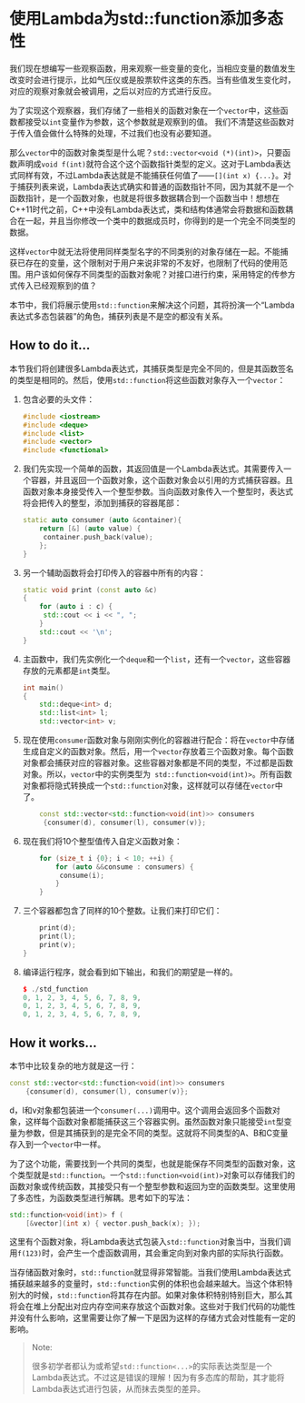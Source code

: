 # 使用Lambda为std::function添加多态性

我们现在想编写一些观察函数，用来观察一些变量的变化，当相应变量的数值发生改变时会进行提示，比如气压仪或是股票软件这类的东西。当有些值发生变化时，对应的观察对象就会被调用，之后以对应的方式进行反应。

为了实现这个观察器，我们存储了一些相关的函数对象在一个`vector`中，这些函数都接受以`int`变量作为参数，这个参数就是观察到的值。 我们不清楚这些函数对于传入值会做什么特殊的处理，不过我们也没有必要知道。

那么`vector`中的函数对象类型是什么呢？`std::vector<void (*)(int)>`，只要函数声明成`void f(int)`就符合这个这个函数指针类型的定义。这对于Lambda表达式同样有效，不过Lambda表达就是不能捕获任何值了——` [](int x) {...} `。对于捕获列表来说，Lambda表达式确实和普通的函数指针不同，因为其就不是一个函数指针，是一个函数对象，也就是将很多数据耦合到一个函数当中！想想在C++11时代之前，C++中没有Lambda表达式，类和结构体通常会将数据和函数耦合在一起，并且当你修改一个类中的数据成员时，你得到的是一个完全不同类型的数据。

这样`vector`中就无法将使用同样类型名字的不同类别的对象存储在一起。不能捕获已存在的变量，这个限制对于用户来说非常的不友好，也限制了代码的使用范围。用户该如何保存不同类型的函数对象呢？对接口进行约束，采用特定的传参方式传入已经观察到的值？

本节中，我们将展示使用`std::function`来解决这个问题，其将扮演一个“Lambda表达式多态包装器”的角色，捕获列表是不是空的都没有关系。

## How to do it...

本节我们将创建很多Lambda表达式，其捕获类型是完全不同的，但是其函数签名的类型是相同的。然后，使用`std::function`将这些函数对象存入一个`vector`：

1. 包含必要的头文件：

    ```c++
    #include <iostream>
    #include <deque>
    #include <list>
    #include <vector>
    #include <functional>
    ```
2. 我们先实现一个简单的函数，其返回值是一个Lambda表达式。其需要传入一个容器，并且返回一个函数对象，这个函数对象会以引用的方式捕获容器。且函数对象本身接受传入一个整型参数。当向函数对象传入一个整型时，表达式将会把传入的整型，添加到捕获的容器尾部：

   ```c++
   static auto consumer (auto &container){
       return [&] (auto value) {
       	container.push_back(value);
       };
   }
   ```

3. 另一个辅助函数将会打印传入的容器中所有的内容：

   ```c++
   static void print (const auto &c)
   {
       for (auto i : c) {
       	std::cout << i << ", ";
       }
       std::cout << '\n';
   }
   ```

4. 主函数中，我们先实例化一个`deque`和一个`list`，还有一个`vector`，这些容器存放的元素都是`int`类型。

   ```c++
   int main()
   {
       std::deque<int> d;
       std::list<int> l;
       std::vector<int> v;
   ```

5. 现在使用`consumer`函数对象与刚刚实例化的容器进行配合：将在`vector`中存储生成自定义的函数对象。然后，用一个`vector`存放着三个函数对象。每个函数对象都会捕获对应的容器对象。这些容器对象都是不同的类型，不过都是函数对象。所以，`vector`中的实例类型为` std::function<void(int)>`。所有函数对象都将隐式转换成一个`std::function`对象，这样就可以存储在`vector`中了。

   ```c++
       const std::vector<std::function<void(int)>> consumers
       	{consumer(d), consumer(l), consumer(v)};
   ```

6. 现在我们将10个整型值传入自定义函数对象：

   ```c++
       for (size_t i {0}; i < 10; ++i) {
           for (auto &&consume : consumers) {
           	consume(i);
           }
       }
   ```

7. 三个容器都包含了同样的10个整数。让我们来打印它们：

   ```c++
       print(d);
       print(l);
       print(v);
   }
   ```

8. 编译运行程序，就会看到如下输出，和我们的期望是一样的。

   ```c++
   $ ./std_function
   0, 1, 2, 3, 4, 5, 6, 7, 8, 9,
   0, 1, 2, 3, 4, 5, 6, 7, 8, 9,
   0, 1, 2, 3, 4, 5, 6, 7, 8, 9,
   ```

## How it works...

本节中比较复杂的地方就是这一行：

```c++
const std::vector<std::function<void(int)>> consumers
	{consumer(d), consumer(l), consumer(v)};
```

d，l和v对象都包装进一个`consumer(...)`调用中。这个调用会返回多个函数对象，这样每个函数对象都能捕获这三个容器实例。虽然函数对象只能接受`int`型变量为参数，但是其捕获到的是完全不同的类型。这就将不同类型的A、B和C变量存入到一个`vector`中一样。

为了这个功能，需要找到一个共同的类型，也就是能保存不同类型的函数对象，这个类型就是`std::function`。一个`std::function<void(int)>`对象可以存储我们的函数对象或传统函数，其接受只有一个整型参数和返回为空的函数类型。这里使用了多态性，为函数类型进行解耦。思考如下的写法：

```c++
std::function<void(int)> f (
	[&vector](int x) { vector.push_back(x); });
```

这里有个函数对象，将Lambda表达式包装入`std::function`对象当中，当我们调用`f(123)`时，会产生一个虚函数调用，其会重定向到对象内部的实际执行函数。

当存储函数对象时，`std::function`就显得非常智能。当我们使用Lambda表达式捕获越来越多的变量时，`std::function`实例的体积也会越来越大。当这个体积特别大的时候，`std::function`将其存在内部。如果对象体积特别特别巨大，那么其将会在堆上分配出对应内存空间来存放这个函数对象。这些对于我们代码的功能性并没有什么影响，这里需要让你了解一下是因为这样的存储方式会对性能有一定的影响。

> Note:
>
> 很多初学者都认为或希望`std::function<...>`的实际表达类型是一个Lambda表达式。不过这是错误的理解！因为有多态库的帮助，其才能将Lambda表达式进行包装，从而抹去类型的差异。



